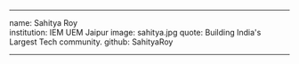 ---

name: Sahitya Roy		
institution: IEM UEM Jaipur
image: sahitya.jpg
quote: Building India's Largest Tech community.
github: SahityaRoy

---